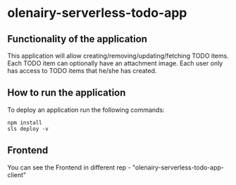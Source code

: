# olenairy-serverless-todo-app

## Functionality of the application

This application will allow creating/removing/updating/fetching TODO items. Each TODO item can optionally have an attachment image. Each user only has access to TODO items that he/she has created.

## How to run the application


To deploy an application run the following commands:

```
npm install
sls deploy -v
```

## Frontend

You can see the Frontend in different rep -  "olenairy-serverless-todo-app-client"

